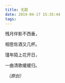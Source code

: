 ```yaml
---
title: 无题
date: 2019-04-17 15:35:44
tags:
---
```


残月伴影不西垂，

相思佐酒又几杯。

瑾年陌上花开日，

一曲清歌缓缓归。	

​                               *（原创）*

